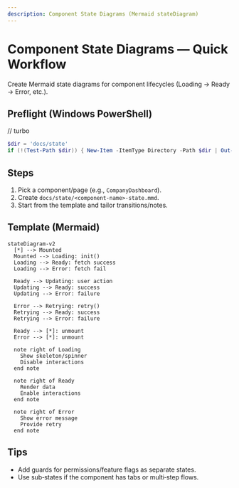 ```yaml
---
description: Component State Diagrams (Mermaid stateDiagram)
---
```


# Component State Diagrams — Quick Workflow

Create Mermaid state diagrams for component lifecycles (Loading → Ready → Error, etc.).

## Preflight (Windows PowerShell)
// turbo
```powershell
$dir = 'docs/state'
if (!(Test-Path $dir)) { New-Item -ItemType Directory -Path $dir | Out-Null }
```

## Steps
1) Pick a component/page (e.g., `CompanyDashboard`).
2) Create `docs/state/<component-name>-state.mmd`.
3) Start from the template and tailor transitions/notes.

## Template (Mermaid)
```mermaid
stateDiagram-v2
  [*] --> Mounted
  Mounted --> Loading: init()
  Loading --> Ready: fetch success
  Loading --> Error: fetch fail

  Ready --> Updating: user action
  Updating --> Ready: success
  Updating --> Error: failure

  Error --> Retrying: retry()
  Retrying --> Ready: success
  Retrying --> Error: failure

  Ready --> [*]: unmount
  Error --> [*]: unmount

  note right of Loading
    Show skeleton/spinner
    Disable interactions
  end note

  note right of Ready
    Render data
    Enable interactions
  end note

  note right of Error
    Show error message
    Provide retry
  end note
```

## Tips
- Add guards for permissions/feature flags as separate states.
- Use sub‑states if the component has tabs or multi‑step flows.
